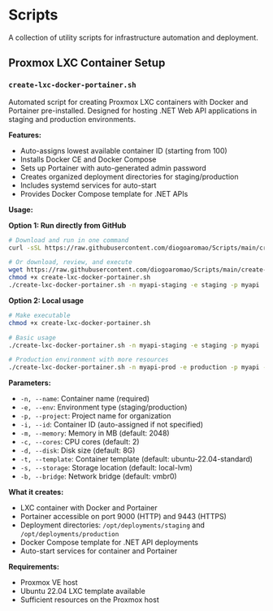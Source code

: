 # Scripts

A collection of utility scripts for infrastructure automation and deployment.

## Proxmox LXC Container Setup

### `create-lxc-docker-portainer.sh`

Automated script for creating Proxmox LXC containers with Docker and Portainer pre-installed. Designed for hosting .NET Web API applications in staging and production environments.

**Features:**
- Auto-assigns lowest available container ID (starting from 100)
- Installs Docker CE and Docker Compose
- Sets up Portainer with auto-generated admin password
- Creates organized deployment directories for staging/production
- Includes systemd services for auto-start
- Provides Docker Compose template for .NET APIs

**Usage:**

**Option 1: Run directly from GitHub**
```bash
# Download and run in one command
curl -sSL https://raw.githubusercontent.com/diogoaromao/Scripts/main/create-lxc-docker-portainer.sh | bash -s -- -n myapi-staging -e staging -p myapi

# Or download, review, and execute
wget https://raw.githubusercontent.com/diogoaromao/Scripts/main/create-lxc-docker-portainer.sh
chmod +x create-lxc-docker-portainer.sh
./create-lxc-docker-portainer.sh -n myapi-staging -e staging -p myapi
```

**Option 2: Local usage**
```bash
# Make executable
chmod +x create-lxc-docker-portainer.sh

# Basic usage
./create-lxc-docker-portainer.sh -n myapi-staging -e staging -p myapi

# Production environment with more resources
./create-lxc-docker-portainer.sh -n myapi-prod -e production -p myapi -m 4096 -c 4 -d 16G
```

**Parameters:**
- `-n, --name`: Container name (required)
- `-e, --env`: Environment type (staging/production)
- `-p, --project`: Project name for organization
- `-i, --id`: Container ID (auto-assigned if not specified)
- `-m, --memory`: Memory in MB (default: 2048)
- `-c, --cores`: CPU cores (default: 2)
- `-d, --disk`: Disk size (default: 8G)
- `-t, --template`: Container template (default: ubuntu-22.04-standard)
- `-s, --storage`: Storage location (default: local-lvm)
- `-b, --bridge`: Network bridge (default: vmbr0)

**What it creates:**
- LXC container with Docker and Portainer
- Portainer accessible on port 9000 (HTTP) and 9443 (HTTPS)
- Deployment directories: `/opt/deployments/staging` and `/opt/deployments/production`
- Docker Compose template for .NET API deployments
- Auto-start services for container and Portainer

**Requirements:**
- Proxmox VE host
- Ubuntu 22.04 LXC template available
- Sufficient resources on the Proxmox host